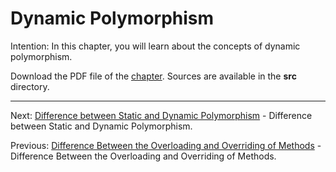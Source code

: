 # Dynamic Polymorphism

Intention: In this chapter, you will learn about the concepts of dynamic polymorphism.

Download the PDF file of the [chapter](chapter_20.pdf). Sources are available in the <b>src</b> directory. 


<hr>

Next: [Difference between Static and Dynamic Polymorphism](chapter_21.md
"Difference between Static and Dynamic Polymorphism") -
Difference between Static and Dynamic Polymorphism.

Previous: [Difference Between the Overloading and Overriding of Methods](chapter_19.md
"Difference Between the Overloading and Overriding of Methods") -
Difference Between the Overloading and Overriding of Methods.